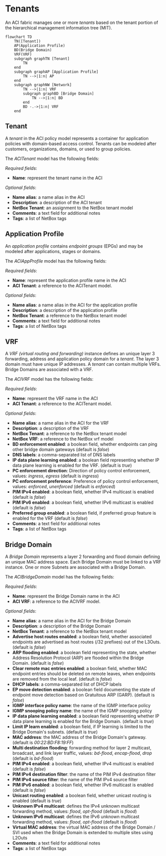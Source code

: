 # Tenants

An ACI fabric manages one or more *tenants* based on the tenant portion of the hierarchical management information tree (MIT).

```mermaid
flowchart TD
    TN([Tenant])
    AP(Application Profile)
    BD(Bridge Domain)
    VRF(VRF)
    subgraph graphTN [Tenant]
        TN
    end
    subgraph graphAP [Application Profile]
        TN -->|1:n| AP
    end
    subgraph graphNW [Network]
        TN -->|1:n| VRF
        subgraph graphBD [Bridge Domain]
            TN -->|1:n| BD
        end
        BD -.->|1:n| VRF
    end
```

## Tenant

A *tenant* in the ACI policy model represents a container for application policies with domain-based access control. Tenants can be modeled after customers, organizations, domains, or used to group policies.

The *ACITenant* model has the following fields:

*Required fields*:

- **Name**: represent the tenant name in the ACI

*Optional fields*:

- **Name alias**: a name alias in the ACI
- **Description**: a description of the ACI tenant
- **NetBox Tenant**: an assignment to the NetBox tenant model
- **Comments**: a text field for additional notes
- **Tags**: a list of NetBox tags

## Application Profile

An *application profile* contains *endpoint groups* (EPGs) and may be modeled after applications, stages or domains.

The *ACIAppProfile* model has the following fields:

*Required fields*:

- **Name**: represent the application profile name in the ACI
- **ACI Tenant**: a reference to the ACITenant model.

*Optional fields*:

- **Name alias**: a name alias in the ACI for the application profile
- **Description**: a description of the application profile
- **NetBox Tenant**: a reference to the NetBox tenant model
- **Comments**: a text field for additional notes
- **Tags**: a list of NetBox tags

## VRF

A *VRF (virtual routing and forwarding)* instance defines an unique layer 3 forwarding, address and application policy domain for a *tenant*. The layer 3 domain must have unique IP addresses. A *tenant* can contain multiple VRFs. Bridge Domains are associated with a VRF.

The *ACIVRF* model has the following fields:

*Required fields*:

- **Name**: represent the VRF name in the ACI
- **ACI Tenant**: a reference to the ACITenant model.

*Optional fields*:

- **Name alias**: a name alias in the ACI for the VRF
- **Description**: a description of the VRF
- **NetBox Tenant**: a reference to the NetBox tenant model
- **NetBox VRF**: a reference to the NetBox vrf model
- **BD enforcement enabled**: a boolean field, whether endpoints can ping other bridge domain gateways (default is *false*)
- **DNS labels**: a comma-separated list of DNS labels
- **IP data plane learning enabled**: a boolean field representing whether IP data plane learning is enabled for the VRF. (default is *true*)
- **PC enforcement direction**: Direction of policy control enforcement, values: *ingress*, *egress* (default is *ingress*)
- **PC enforcement preference**: Preference of policy control enforcement, values: *enforced*, *unenforced* (default is *enforced*)
- **PIM IPv4 enabled**: a boolean field, whether IPv4 multicast is enabled (default is *false*)
- **PIM IPv6 enabled**: a boolean field, whether IPv6 multicast is enabled (default is *false*)
- **Preferred group enabled**: a boolean field, if preferred group feature is enabled for the VRF (default is *false*)
- **Comments**: a text field for additional notes
- **Tags**: a list of NetBox tags

## Bridge Domain

A *Bridge Domain* represents a layer 2 forwarding and flood domain defining an unique MAC address space.
Each Bridge Domain must be linked to a VRF instance. One or more Subnets are associated with a Bridge Domain.

The *ACIBridgeDomain* model has the following fields:

*Required fields*:

- **Name**: represent the Bridge Domain name in the ACI
- **ACI VRF**: a reference to the ACIVRF model.

*Optional fields*:

- **Name alias**: a name alias in the ACI for the Bridge Domain
- **Description**: a description of the Bridge Domain
- **NetBox Tenant**: a reference to the NetBox tenant model
- **Advertise host routes enabled**: a boolean field, whether associated endpoints are advertised as host routes (/32 prefixes) out of the L3Outs. (default is *false*)
- **ARP flooding enabled**: a boolean field representing the state, whether Address Resolution Protocol (ARP) are flooded within the Bridge Domain. (default is *false*)
- **Clear remote mac entries enabled**: a boolean field, whether MAC endpoint entries should be deleted on remote leaves, when endpoints are removed from the local leaf. (default is *false*)
- **DHCP labels**: a comma-separated list of DHCP labels
- **EP move detection enabled**: a boolean field documenting the state of endpoint move detection based on Gratuitous ARP (GARP). (default is *false*)
- **IGMP interface policy name**: the name of the IGMP interface policy
- **IGMP snooping policy name**: the name of the IGMP snooping policy
- **IP data plane learning enabled**: a boolean field representing whether IP data plane learning is enabled for the Bridge Domain. (default is *true*)
- **Limit IP learn enabled**: a boolean field, if IP learning is limited to the Bridge Domain's subnets. (default is *true*)
- **MAC address**: the MAC address of the Bridge Domain's gateway. (default is *00:22:BD:F8:19:FF*)
- **Multi destination flooding**: forwarding method for layer 2 multicast, broadcast, and link layer traffic, values: *bd-flood*, *encap-flood*, *drop* (default is *bd-flood*)
- **PIM IPv4 enabled**: a boolean field, whether IPv4 multicast is enabled (default is *false*)
- **PIM IPv4 destination filter**: the name of the PIM IPv4 destination filter
- **PIM IPv4 source filter**: the name of the PIM IPv4 source filter
- **PIM IPv6 enabled**: a boolean field, whether IPv6 multicast is enabled (default is *false*)
- **Unicast routing enabled**: a boolean field, whether unicast routing is enabled (default is *true*)
- **Unknown IPv4 multicast**: defines the IPv4 unknown multicast forwarding method, values: *flood*, *opt-flood* (default is *flood*)
- **Unknown IPv6 multicast**: defines the IPv6 unknown multicast forwarding method, values: *flood*, *opt-flood* (default is *flood*)
- **Virtual MAC address**: the virtual MAC address of the Bridge Domain / SVI used when the Bridge Domain is extended to multiple sites using L2Outs
- **Comments**: a text field for additional notes
- **Tags**: a list of NetBox tags

